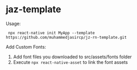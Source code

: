 # jaz-template

Usage:

```
 npx react-native init MyApp --template https://github.com/muhammedjasircp/jz-rn-template.git
```


Add Custom Fonts:

1. Add font files you downloaded to src/assets/fonts folder
2. Execute `npx react-native-asset` to link the font assets
